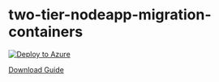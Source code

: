 # two-tier-nodeapp-migration-containers

[![Deploy to Azure](http://azuredeploy.net/deploybutton.png)](https://portal.azure.com/#create/Microsoft.Template/uri/https%3A%2F%2Fraw.githubusercontent.com%2FSpektraSystems%2F2-Tier-nodejsapp-migration-to-containers-on-Azure%2Fmaster%2Fazuredeploy.json)

[Download Guide](https://raw.githubusercontent.com/SpektraSystems/2-Tier-nodejsapp-migration-to-containers-on-Azure/master/Two-tier%20Nodejs%20App%20migration%20on%20Azure%20Container%20v0.1.pdf)
